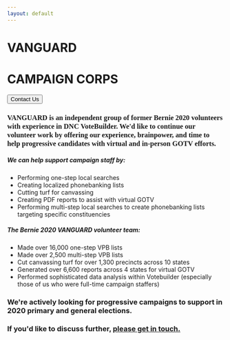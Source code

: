 ```yaml
---
layout: default
---
```

<div class="jumbotron home-jumbotron mb-0 pt-4 pb-4 bg-bernie-blue">
    <div class="row">
        <div class="col-md-9">
            <h1 class="display-3">VANGUARD</h1>
            <h1 class="display-4 font-weight-normal">CAMPAIGN CORPS</h1>
        </div>
        <div class="col-md-3 text-right">
            <button type="button" class="btn btn-outline-light btn-lg">Contact Us</button>
        </div>
    </div>
</div>
<div class="jumbotron mb-0 bg-bernie-light-blue home-jumbotron" style="display: none;">
    
</div>
<div class="row mr-0">
    <div class="col-md-8 p-5 bg-light">
        <h3 style="font-family: Oswald;" class="mb-5"><strong>VANGUARD</strong> is an independent group of former Bernie 2020 volunteers with experience in DNC VoteBuilder. We'd like to continue our volunteer work by offering our experience, brainpower, and time to help progressive candidates with virtual and in-person GOTV efforts.</h3>
        <h5 class="font-weight-bold">We can help support campaign staff by:</h5>
        <ul class="mb-5">
            <li>Performing one-step local searches</li>
            <li>Creating localized phonebanking lists</li>
            <li>Cutting turf for canvassing</li>
            <li>Creating PDF reports to assist with virtual GOTV</li>
            <li>Performing multi-step local searches to create phonebanking lists targeting specific constituencies</li>
        </ul>
    </div>
    <div class="col-md-4 bg-nmu-yellow text-white p-5">
        <h5 class="font-weight-bold">The Bernie 2020 VANGUARD volunteer team:</h5>
        <ul>
            <li>Made over 16,000 one-step VPB lists</li>
            <li>Made over 2,500 multi-step VPB lists</li>
            <li>Cut canvassing turf for over 1,300 precincts across 10 states</li>
            <li>Generated over 6,600 reports across 4 states for virtual GOTV</li>
            <li>Performed sophisticated data analysis within Votebuilder (especially those of us who were full-time campaign staffers)</li>
        </ul>
    </div>
</div>
<div class="jumbotron mb-0 home-jumbotron bg-bernie-light-blue">
    <h3>We're actively looking for progressive campaigns to support in 2020 primary and general elections.</h3>
    <h3>If you'd like to discuss further, <a href="#">please get in touch.</a></h3>
</div>
